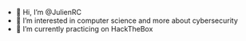 - 👋 Hi, I’m @JulienRC
- 👀 I’m interested in computer science and more about cybersecurity
- 🌱 I’m currently practicing on HackTheBox 
